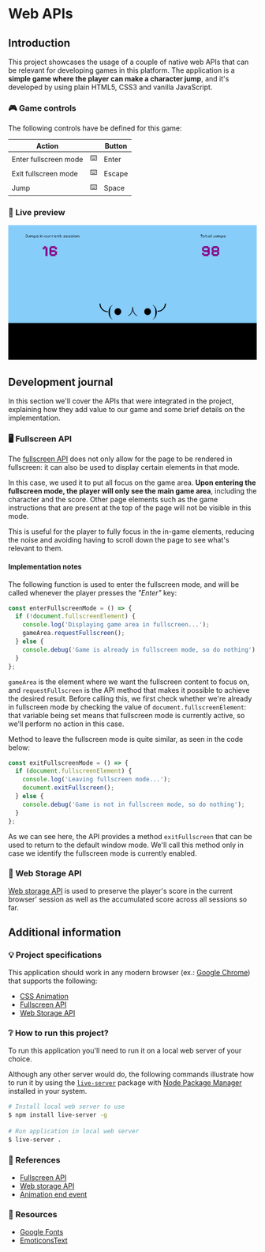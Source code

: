 # Web APIs

## Introduction

This project showcases the usage of a couple of native web APIs that can be relevant for developing games in this platform. The application is a **simple game where the player can make a character jump**, and it's developed by using plain HTML5, CSS3 and vanilla JavaScript.

### 🎮 Game controls

The following controls have be defined for this game:

| Action | | Button |
| --- | --- | --- |
| Enter fullscreen mode | ⌨️ | Enter |
| Exit fullscreen mode | ⌨️ | Escape |
| Jump | ⌨️ | Space |

### 🎦 Live preview

![Game preview](./res/screenshots/game-preview.gif)

## Development journal

In this section we'll cover the APIs that were integrated in the project, explaining how they add value to our game and some brief details on the implementation.

### 🖥️ Fullscreen API

The [fullscreen API](https://developer.mozilla.org/en-US/docs/Web/API/Fullscreen_API) does not only allow for the page to be rendered in fullscreen: it can also be used to display certain elements in that mode.

In this case, we used it to put all focus on the game area. **Upon entering the fullscreen mode, the player will only see the main game area**, including the character and the score. Other page elements such as the game instructions that are present at the top of the page will not be visible in this mode.

This is useful for the player to fully focus in the in-game elements, reducing the noise and avoiding having to scroll down the page to see what's relevant to them.

#### Implementation notes

The following function is used to enter the fullscreen mode, and will be called whenever the player presses the _"Enter"_ key:

```javascript
const enterFullscreenMode = () => {
  if (!document.fullscreenElement) {
    console.log('Displaying game area in fullscreen...');
    gameArea.requestFullscreen();
  } else {
    console.debug('Game is already in fullscreen mode, so do nothing');
  }
};
```

`gameArea` is the element where we want the fullscreen content to focus on, and `requestFullscreen` is the API method that makes it possible to achieve the desired result. Before calling this, we first check whether we're already in fullscreen mode by checking the value of `document.fullscreenElement`: that variable being set means that fullscreen mode is currently active, so we'll perform no action in this case.

Method to leave the fullscreen mode is quite similar, as seen in the code below:

```javascript
const exitFullscreenMode = () => {
  if (document.fullscreenElement) {
    console.log('Leaving fullscreen mode...');
    document.exitFullscreen();
  } else {
    console.debug('Game is not in fullscreen mode, so do nothing');
  }
};
```

As we can see here, the API provides a method `exitFullscreen` that can be used to return to the default window mode. We'll call this method only in case we identify the fullscreen mode is currently enabled.

### 💾 Web Storage API

[Web storage API](https://developer.mozilla.org/en-US/docs/Web/API/Web_Storage_API) is used to preserve the player's score in the current browser' session as well as the accumulated score across all sessions so far.

## Additional information

### 💡 Project specifications

This application should work in any modern browser (ex.: [Google Chrome](https://www.google.com/chrome/)) that supports the following:

- [CSS Animation](https://caniuse.com/css-animation)
- [Fullscreen API](https://caniuse.com/fullscreen)
- [Web Storage API](https://caniuse.com/namevalue-storage)

### ❔ How to run this project?

To run this application you'll need to run it on a local web server of your choice.

Although any other server would do, the following commands illustrate how to run it by using the [`live-server`](https://www.npmjs.com/package/live-server) package with [Node Package Manager](https://nodejs.org/en) installed in your system.

```bash
# Install local web server to use
$ npm install live-server -g

# Run application in local web server
$ live-server .
```

### 🔗 References

- [Fullscreen API](https://developer.mozilla.org/en-US/docs/Web/API/Fullscreen_API)
- [Web storage API](https://developer.mozilla.org/en-US/docs/Web/API/Web_Storage_API)
- [Animation end event](https://developer.mozilla.org/en-US/docs/Web/API/Element/animationend_event)

### 🎨 Resources

- [Google Fonts](https://fonts.google.com/)
- [EmoticonsText](https://www.emoticonstext.com/)